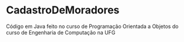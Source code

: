 # CadastroDeMoradores
Código em Java feito no curso de Programação Orientada  a Objetos do curso de Engenharia de Computação na UFG
